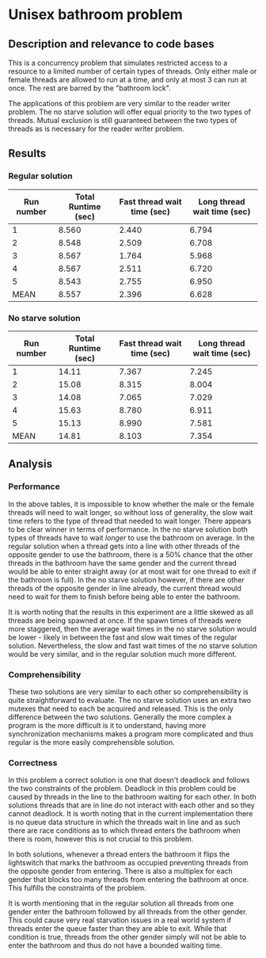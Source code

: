 # Unisex bathroom problem

## Description and relevance to code bases
This is a concurrency problem that simulates restricted access to a resource to a limited number of certain types of threads. Only either male or female threads are allowed to run at a time, and only at most 3 can run at once. The rest are barred by the "bathroom lock".

The applications of this problem are very similar to the reader writer problem. The no starve solution will offer equal priority to the two types of threads. Mutual exclusion is still guaranteed between the two types of threads as is necessary for the reader writer problem. 

## Results

### Regular solution

| Run number | Total Runtime (sec) | Fast thread wait time (sec) | Long thread wait time (sec)|
|------------|---------------------|-----------------------------|----------------------------|
| 1          | 8.560               | 2.440                       | 6.794                      |
| 2          | 8.548               | 2.509                       | 6.708                      |
| 3          | 8.567               | 1.764                       | 5.968                      |
| 4          | 8.567               | 2.511                       | 6.720                      |
| 5          | 8.543               | 2.755                       | 6.950                      |
| MEAN       | 8.557               | 2.396                       | 6.628                      |

### No starve solution

| Run number | Total Runtime (sec) | Fast thread wait time (sec) | Long thread wait time (sec)|
|------------|---------------------|-----------------------------|----------------------------|
| 1          | 14.11               | 7.367                       | 7.245                      |
| 2          | 15.08               | 8.315                       | 8.004                      |
| 3          | 14.08               | 7.065                       | 7.029                      |
| 4          | 15.63               | 8.780                       | 6.911                      |
| 5          | 15.13               | 8.990                       | 7.581                      |
| MEAN       | 14.81               | 8.103                       | 7.354                      |

## Analysis

### Performance

In the above tables, it is impossible to know whether the male or the female threads will need to wait longer, so without loss of generality, the slow wait time refers to the type of thread that needed to wait longer. There appears to be clear winner in terms of performance. In the no starve solution both types of threads have to wait _longer_ to use the bathroom on average. In the regular solution when a thread gets into a line with other threads of the opposite gender to use the bathroom, there is a 50% chance that the other threads in the bathroom have the same gender and the current thread would be able to enter straight away (or at most wait for one thread to exit if the bathroom is full). In the no starve solution however, if there are other threads of the opposite gender in line already, the current thread would need to wait for them to finish before being able to enter the bathroom.

It is worth noting that the results in this experiment are a little skewed as all threads are being spawned at once. If the spawn times of threads were more staggered, then the average wait times in the no starve solution would be lower - likely in between the fast and slow wait times of the regular solution. Nevertheless, the slow and fast wait times of the no starve solution would be very similar, and in the regular solution much more different.

### Comprehensibility
These two solutions are very similar to each other so comprehensibility is quite straightforward to evaluate. The no starve solution uses an extra two mutexes that need to each be acquired and released. This is the only difference between the two solutions. Generally the more complex a program is the more difficult is it to understand, having more synchronization mechanisms makes a program more complicated and thus regular is the more easily comprehensible solution.

### Correctness
In this problem a correct solution is one that doesn't deadlock and follows the two constraints of the problem. Deadlock in this problem could be caused by threads in the line to the bathroom waiting for each other. In both solutions threads that are in line do not interact with each other and so they cannot deadlock. It is worth noting that in the current implementation there is no queue data structure in which the threads wait in line and as such there are race conditions as to which thread enters the bathroom when there is room, however this is not crucial to this problem.

In both solutions, whenever a thread enters the bathroom it flips the lightswitch that marks the bathroom as occupied preventing threads from the opposite gender from entering. There is also a multiplex for each gender that blocks too many threads from entering the bathroom at once. This fulfills the constraints of the problem.

It is worth mentioning that in the regular solution all threads from one gender enter the bathroom followed by all threads from the other gender. This could cause very real starvation issues in a real world system if threads enter the queue faster than they are able to exit. While that condition is true, threads from the other gender simply will not be able to enter the bathroom and thus do not have a bounded waiting time. 